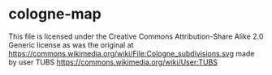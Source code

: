 # cologne-map

This file is licensed under the Creative Commons Attribution-Share Alike 2.0 Generic license as was the original at
https://commons.wikimedia.org/wiki/File:Cologne_subdivisions.svg
made by user TUBS
https://commons.wikimedia.org/wiki/User:TUBS
